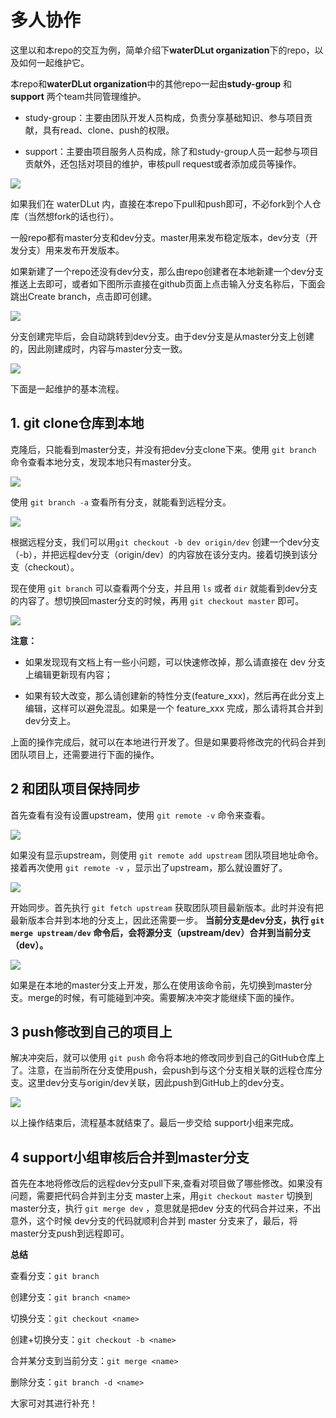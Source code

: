 # 多人协作

这里以和本repo的交互为例，简单介绍下**waterDLut organization**下的repo，以及如何一起维护它。

本repo和**waterDLut organization**中的其他repo一起由**study-group** 和 **support** 两个team共同管理维护。

- study-group：主要由团队开发人员构成，负责分享基础知识、参与项目贡献，具有read、clone、push的权限。

- support：主要由项目服务人员构成，除了和study-group人员一起参与项目贡献外，还包括对项目的维护，审核pull request或者添加成员等操作。

![](../../../img/协作.png)

如果我们在 waterDLut 内，直接在本repo下pull和push即可，不必fork到个人仓库（当然想fork的话也行）。

一般repo都有master分支和dev分支。master用来发布稳定版本，dev分支（开发分支）用来发布开发版本。

如果新建了一个repo还没有dev分支，那么由repo创建者在本地新建一个dev分支推送上去即可，或者如下图所示直接在github页面上点击输入分支名称后，下面会跳出Create branch，点击即可创建。

![](../../../img/fork1.png)

分支创建完毕后，会自动跳转到dev分支。由于dev分支是从master分支上创建的，因此刚建成时，内容与master分支一致。

![](../../../img/fork2.png)

下面是一起维护的基本流程。

## 1. git clone仓库到本地

克隆后，只能看到master分支，并没有把dev分支clone下来。使用 `git branch` 命令查看本地分支，发现本地只有master分支。

![](../../../img/6.1.1.png)

使用 `git branch -a` 查看所有分支，就能看到远程分支。

![](../../../img/6.1.2.png)

根据远程分支，我们可以用`git checkout -b dev origin/dev` 创建一个dev分支（-b），并把远程dev分支（origin/dev）的内容放在该分支内。接着切换到该分支（checkout）。

现在使用 `git branch` 可以查看两个分支，并且用 `ls` 或者 `dir` 就能看到dev分支的内容了。想切换回master分支的时候，再用 `git checkout master` 即可。

![](../../../img/6.1.3.png)

**注意：**

- 如果发现现有文档上有一些小问题，可以快速修改掉，那么请直接在 dev 分支上编辑更新现有内容；

- 如果有较大改变，那么请创建新的特性分支(feature_xxx)，然后再在此分支上编辑，这样可以避免混乱。如果是一个 feature_xxx 完成，那么请将其合并到dev分支上。

上面的操作完成后，就可以在本地进行开发了。但是如果要将修改完的代码合并到团队项目上，还需要进行下面的操作。

## 2 和团队项目保持同步

首先查看有没有设置upstream，使用 `git remote -v` 命令来查看。

![](../../../img/6.2.1.png)

如果没有显示upstream，则使用 `git remote add upstream` 团队项目地址命令。接着再次使用 `git remote -v` ，显示出了upstream，那么就设置好了。

![](../../../img/6.2.2.png)

开始同步。首先执行 `git fetch upstream` 获取团队项目最新版本。此时并没有把最新版本合并到本地的分支上，因此还需要一步。 **当前分支是dev分支，执行 `git merge upstream/dev` 命令后，会将源分支（upstream/dev）合并到当前分支（dev）。**

![](../../../img/6.2.3.png)

如果是在本地的master分支上开发，那么在使用该命令前，先切换到master分支。merge的时候，有可能碰到冲突。需要解决冲突才能继续下面的操作。

## 3 push修改到自己的项目上

解决冲突后，就可以使用 `git push` 命令将本地的修改同步到自己的GitHub仓库上了。注意，在当前所在分支使用push，会push到与这个分支相关联的远程仓库分支。这里dev分支与origin/dev关联，因此push到GitHub上的dev分支。

![](../../../img/6.3.1.png)

以上操作结束后，流程基本就结束了。最后一步交给 support小组来完成。

## 4 support小组审核后合并到master分支

首先在本地将修改后的远程dev分支pull下来,查看对项目做了哪些修改。如果没有问题，需要把代码合并到主分支 master上来，用`git checkout master` 切换到master分支，执行 `git merge dev` ，意思就是把dev 分支的代码合并过来，不出意外，这个时候 dev分支的代码就顺利合并到 master 分支来了，最后，将master分支push到远程即可。

**总结**

查看分支：`git branch`
 
创建分支：`git branch <name>`
 
切换分支：`git checkout <name>`
 
创建+切换分支：`git checkout -b <name>`
 
合并某分支到当前分支：`git merge <name>`
 
删除分支：`git branch -d <name>`

大家可对其进行补充！